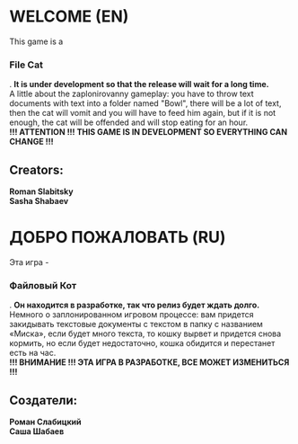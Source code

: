 # WELCOME (EN)
This game is a <h3>File Cat</h3>. **It is under development so that the release will wait for a long time.**<br> A little about the zaplonirovanny gameplay: you have to throw text documents with text into a folder named "Bowl", there will be a lot of text, then the cat will vomit and you will have to feed him again, but if it is not enough, the cat will be offended and will stop eating for an hour.<br> __!!! ATTENTION !!! THIS GAME IS IN DEVELOPMENT SO EVERYTHING CAN CHANGE !!!__
## Creators:
**Roman Slabitsky**<br>
**Sasha Shabaev**

# ДОБРО ПОЖАЛОВАТЬ (RU)
Эта игра - <h3>Файловый Кот</h3>. **Он находится в разработке, так что релиз будет ждать долго.** <br> Немного о заплонированном игровом процессе: вам придется закидывать текстовые документы с текстом в папку с названием «Миска», если будет много текста, то кошку вырвет и придется снова кормить, но если будет недостаточно, кошка обидится и перестанет есть на час. <br> __!!! ВНИМАНИЕ !!! ЭТА ИГРА В РАЗРАБОТКЕ, ВСЕ МОЖЕТ ИЗМЕНИТЬСЯ !!!__
## Создатели:
**Роман Слабицкий**<br>
**Саша Шабаев**